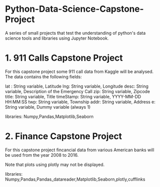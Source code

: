# Python-Data-Science-Capstone-Project
A series of small projects that test the understanding of python's data science tools and libraries using Jupyter Notebook.

# 1. 911 Calls Capstone Project
For this capstone project some 911 call data from Kaggle will be analysed. The data contains the following fields:

lat : String variable, Latitude
lng: String variable, Longitude
desc: String variable, Description of the Emergency Call
zip: String variable, Zipcode
title: String variable, Title
timeStamp: String variable, YYYY-MM-DD HH:MM:SS
twp: String variable, Township
addr: String variable, Address
e: String variable, Dummy variable (always 1)

libraries: Numpy,Pandas,Matplotlib,Seaborn

# 2. Finance Capstone Project
For this capstone project fincancial data from various American banks will be used from the year 2008 to 2016.

Note that plots using plotly may not be displayed.

libraries: Numpy,Pandas,Pandas_datareader,Matplotlib,Seaborn,plotly,cufflinks
